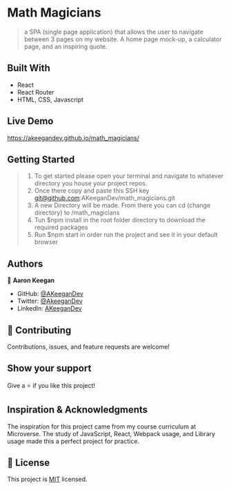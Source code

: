 # Math Magicians

> a SPA (single page application) that allows the user to navigate between 3 pages on my website. A home page mock-up, a calculator page, and an inspiring quote.


## Built With

- React
- React Router
- HTML, CSS, Javascript

## Live Demo

https://akeegandev.github.io/math_magicians/


## Getting Started

>1) To get started please open your terminal and navigate to whatever directory you house your project repos. 
>2) Once there copy and paste this SSH key git@github.com:AKeeganDev/math_magicians.git
>3) A new Directory will be made. From there you can cd (change directory) to /math_magicians
>4) Tun $npm install in the root folder directory to download the required packages
>4) Run $npm start in order run the project and see it in your default browser



## Authors

👤 **Aaron Keegan**

- GitHub: [@AKeeganDev](https://github.com/AKeeganDev)
- Twitter: [@AkeeganDev](https://twitter.com/AkeeganDev)
- LinkedIn: [AKeeganDev](https://linkedin.com/in/AKeeganDev)


## 🤝 Contributing

Contributions, issues, and feature requests are welcome!


## Show your support

Give a ⭐️ if you like this project!

## Inspiration & Acknowledgments

The inspiration for this project came from my course curriculum at Microverse.
The study of JavaScript, React, Webpack usage, and Library usage made this a perfect project for practice.

## 📝 License

This project is [MIT](./MIT.md) licensed.

